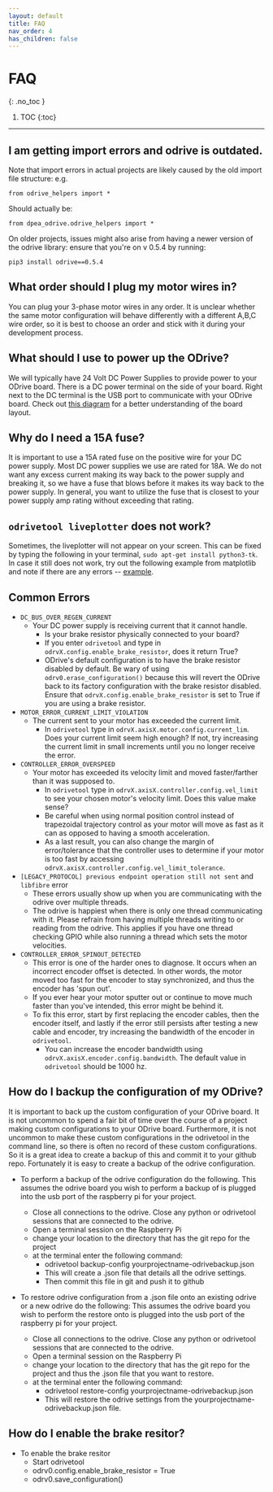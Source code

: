 ```yaml
---
layout: default
title: FAQ
nav_order: 4
has_children: false
---
```


# FAQ
{: .no_toc }

1. TOC
{:toc}
---
## I am getting import errors and odrive is outdated.
Note that import errors in actual projects are likely caused by the old import file structure: e.g. 
```
from odrive_helpers import *
```
Should actually be:
```
from dpea_odrive.odrive_helpers import *
```
On older projects, issues might also arise from having a newer version of the odrive library: ensure that you're on v 0.5.4 by running:
```
pip3 install odrive==0.5.4
```

## What order should I plug my motor wires in?
You can plug your 3-phase motor wires in any order. It is unclear whether the same motor configuration will behave
differently with a different A,B,C wire order, so it is best to choose an order and stick with it during your 
development process.

## What should I use to power up the ODrive?
We will typically have 24 Volt DC Power Supplies to provide power to your ODrive board. There is a DC power terminal
on the side of your board. Right next to the DC terminal is the USB port to communicate with your ODrive board. Check 
out [this diagram](https://docs.odriverobotics.com/v/latest/_images/ODriveBasicWiring.png) for a better understanding
of the board layout.

## Why do I need a 15A fuse?
It is important to use a 15A rated fuse on the positive wire for your DC power supply. Most DC power supplies we 
use are rated for 18A. We do not want any excess current making its way back to the power supply and breaking it, so we
have a fuse that blows before it makes its way back to the power supply. In general, you want to utilize the fuse that is
closest to your power supply amp rating without exceeding that rating.

## `odrivetool liveplotter` does not work?
Sometimes, the liveplotter will not appear on your screen. This can be fixed by typing the following
in your terminal, `sudo apt-get install python3-tk`. In case it still does not work, try out the following example from
matplotlib and note if there are any errors -- [example](https://matplotlib.org/2.0.2/examples/api/legend_demo.html).

## Common Errors
* `DC_BUS_OVER_REGEN_CURRENT`
  * Your DC power supply is receiving current that it cannot handle. 
    * Is your brake resistor physically connected to your board?
    * If you enter `odrivetool` and type in `odrvX.config.enable_brake_resistor`, does it return True?
    * ODrive's default configuration is to have the brake resistor disabled by default. Be wary of using
      `odrv0.erase_configuration()` because this will revert the ODrive back to its factory configuration
      with the brake resistor disabled. Ensure that `odrvX.config.enable_brake_resistor` is set to True if you 
      are using a brake resistor.
* `MOTOR_ERROR_CURRENT_LIMIT_VIOLATION`
  * The current sent to your motor has exceeded the current limit.
    * In `odrivetool` type in `odrvX.axisX.motor.config.current_lim`. Does your current limit seem high
    enough? If not, try increasing the current limit in small increments until you no longer receive
    the error.
* `CONTROLLER_ERROR_OVERSPEED`
  * Your motor has exceeded its velocity limit and moved faster/farther than it was supposed to.
    * In `odrivetool` type in `odrvX.axisX.controller.config.vel_limit` to see your chosen motor's 
    velocity limit. Does this value make sense? 
    * Be careful when using normal position control instead of trapezoidal trajectory control as your
    motor will move as fast as it can as opposed to having a smooth acceleration.
    * As a last result, you can also change the margin of error/tolerance that the controller uses to
    determine if your motor is too fast by accessing `odrvX.axisX.controller.config.vel_limit_tolerance`.
* `[LEGACY_PROTOCOL] previous endpoint operation still not sent` and `libfibre` error
  * These errors usually show up when you are communicating with the odrive over multiple threads.
  * The odrive is happiest when there is only one thread communicating with it. Please refrain from having multiple
    threads writing to or reading from the odrive. This applies if you have one thread checking GPIO while also
    running a thread which sets the motor velocities.
* `CONTROLLER_ERROR_SPINOUT_DETECTED`
  * This error is one of the harder ones to diagnose. It occurs when an incorrect encoder offset is detected. In other
    words, the motor moved too fast for the encoder to stay synchronized, and thus the encoder has 'spun out'.
  * If you ever hear your motor sputter out or continue to move much faster than you've intended, this error might be
    behind it.
  * To fix this error, start by first replacing the encoder cables, then the encoder itself, and lastly if the error still
    persists after testing a new cable and encoder, try increasing the bandwidth of the encoder in `odrivetool`.
    * You can increase the encoder bandwidth using `odrvX.axisX.encoder.config.bandwidth`. The default value in 
      `odrivetool` should be 1000 hz.
      
## How do I backup the configuration of my ODrive?
It is important to back up the custom configuration of your ODrive board. It is not uncommon to spend a fair bit of  time 
over the course of a project making custom configurations to your ODrive board. Furthermore, it is not uncommon to make these
custom configurations in the odrivetool in the command line, so there is often no record of these custom configurations. 
So it is a great idea to create a backup of this and commit it to your github repo. Fortunately it is easy to create a backup
of the odrive configuration. 
* To perform a backup of the odrive configuration do the following. This assumes the odrive board you wish to perform a backup 
  of is plugged into the usb port of the raspberry pi for your project.
  * Close all connections to the odrive. Close any python or odrivetool sessions that are connected to the odrive. 
  * Open a terminal session on the Raspberry Pi
  * change your location to the directory that has the git repo for the project
  * at the terminal enter the following command:
    * odrivetool backup-config yourprojectname-odrivebackup.json
    * This will create a .json file that details all the odrive settings.
    * Then commit this file in git and push it to github

* To restore odrive configuration from a .json file onto an existing odrive or a new odrive do the following: This assumes
  the odrive board you wish to perform the restore onto is plugged into the usb port of the raspberry pi for your project.
  * Close all connections to the odrive. Close any python or odrivetool sessions that are connected to the odrive. 
  * Open a terminal session on the Raspberry Pi
  * change your location to the directory that has the git repo for the project and thus the .json file that you want to restore.
  * at the terminal enter the following command:
    * odrivetool restore-config yourprojectname-odrivebackup.json
    * This will restore the odrive settings from the yourprojectname-odrivebackup.json file.

## How do I enable the brake resitor?
* To enable the brake resitor
  * Start odrivetool
  * odrv0.config.enable_brake_resistor = True
  * odrv0.save_configuration()


